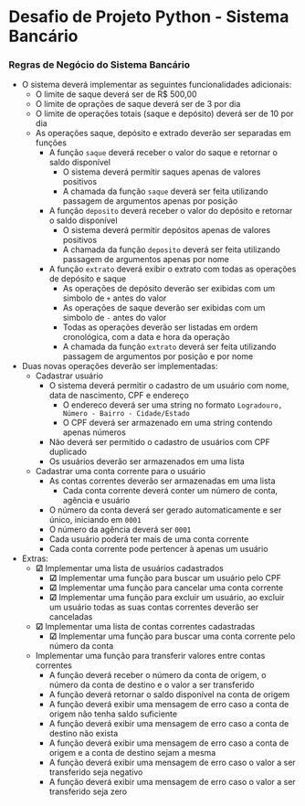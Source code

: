 # Desafio de Projeto Python - Sistema Bancário

### Regras de Negócio do Sistema Bancário

- O sistema deverá implementar as seguintes funcionalidades adicionais:
  - O limite de saque deverá ser de R$ 500,00
  - O limite de oprações de saque deverá ser de 3 por dia
  - O limite de operações totais (saque e depósito) deverá ser de 10 por dia
  - As operações saque, depósito e extrado deverão ser separadas em funções
    - A função `saque` deverá receber o valor do saque e retornar o saldo disponível
      - O sistema deverá permitir saques apenas de valores positivos
      - A chamada da função `saque` deverá ser feita utilizando passagem de argumentos apenas por posição
    - A função `deposito` deverá receber o valor do depósito e retornar o saldo disponível
      - O sistema deverá permitir depósitos apenas de valores positivos
      - A chamada da função `deposito` deverá ser feita utilizando passagem de argumentos apenas por nome
    - A função `extrato` deverá exibir o extrato com todas as operações de depósito e saque
      - As operações de depósito deverão ser exibidas com um simbolo de `+` antes do valor
      - As operações de saque deverão ser exibidas com um simbolo de `-` antes do valor
      - Todas as operações deverão ser listadas em ordem cronológica, com a data e hora da operação
      - A chamada da função `extrato` deverá ser feita utilizando passagem de argumentos por posição e por nome
- Duas novas operações deverão ser implementadas:
  - Cadastrar usuário
    - O sistema deverá permitir o cadastro de um usuário com nome, data de nascimento, CPF e endereço
      - O endereco deverá ser uma string no formato `Logradouro, Número - Bairro - Cidade/Estado`
      - O CPF deverá ser armazenado em uma string contendo apenas números
    - Não deverá ser permitido o cadastro de usuários com CPF duplicado
    - Os usuários deverão ser armazenados em uma lista
  - Cadastrar uma conta corrente para o usuário
    - As contas correntes deverão ser armazenadas em uma lista
      - Cada conta corrente deverá conter um número de conta, agência e usuário
    - O número da conta deverá ser gerado automaticamente e ser único, iniciando em `0001`
    - O número da agência deverá ser `0001`
    - Cada usuário poderá ter mais de uma conta corrente
    - Cada conta corrente pode pertencer à apenas um usuário
- Extras:
  - **&#x2611;** Implementar uma lista de usuários cadastrados
    - **&#x2611;** Implementar uma função para buscar um usuário pelo CPF
    - **&#x2611;** Implementar uma função para cancelar uma conta corrente
    - **&#x2611;** Implementar uma função para excluir um usuário, ao excluir um usuário todas as suas contas correntes deverão ser canceladas
  - **&#x2611;** Implementar uma lista de contas correntes cadastradas
    - **&#x2611;** Implementar uma função para buscar uma conta corrente pelo número da conta
  - Implementar uma função para transferir valores entre contas correntes
    - A função deverá receber o número da conta de origem, o número da conta de destino e o valor a ser transferido
    - A função deverá retornar o saldo disponível na conta de origem
    - A função deverá exibir uma mensagem de erro caso a conta de origem não tenha saldo suficiente
    - A função deverá exibir uma mensagem de erro caso a conta de destino não exista
    - A função deverá exibir uma mensagem de erro caso a conta de origem e a conta de destino sejam a mesma
    - A função deverá exibir uma mensagem de erro caso o valor a ser transferido seja negativo
    - A função deverá exibir uma mensagem de erro caso o valor a ser transferido seja zero